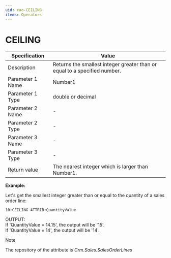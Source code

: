 ```yaml
---
uid: cao-CEILING
items: Operators
---
```


# CEILING                                                       

| Specification| Value|
| ---- | ----- |
| Description      | Returns the smallest integer greater than or equal to a specified number. |
| Parameter 1 Name | Number1|
| Parameter 1 Type | double or decimal|
| Parameter 2 Name | - |
| Parameter 2 Type | - |
| Parameter 3 Name | - |
| Parameter 3 Type | - |
| Return value     | The nearest integer which is larger than Number1.|                                                           |

**Example:**

Let's get the smallest integer greater than or equal to the quantity of a sales order line:

```
10:CEILING ATTRIB:QuantityValue                  
```
OUTPUT: 
<br/>If 'QuantityValue = 14.15', the output will be '15'.
<br/>If 'QuantityValue = 14', the output will be '14'.

> [!NOTE]
> 
> The repository of the attribute is *Crm.Sales.SalesOrderLines*
